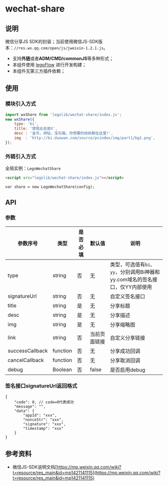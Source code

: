 # wechat-share

## 说明

微信分享JS SDK的封装；当前使用微信JS-SDK版本：`//res.wx.qq.com/open/js/jweixin-1.2.1.js`。

* 支持**外链**或者**ADM/CMD/commonJS**等多种形式；
* 本组件使用 [legoFlow](https://legoflow.com/) 进行开发构建；
* 本组件无第三方插件依赖；

## 使用

### 模块引入方式

````javascript
import wxShare from 'legolib/wechat-share/index.js';
new wxShare({
    type: 'bi',
    title: '放我出去装X',
    desc : '金币，绑钻，宝石箱，你想要的统统都在这里!',
    img  : 'http://bi.duowan.com/source/pcindex/img/part1/bg1.png',
});
````

### 外链引入方式

全局实例：`LegoWechatShare`

````html
<script src="legolib/wechat-share/index.js"></script>

var share = new LegoWechatShare(config);
````

## API

### 参数

|参数序号|类型|是否必填|默认值|说明|
|--------|----|--------|------|----|
|type|string|否|无|类型，可选值有`bi`、`yy`，分别调用Bi神器和yy.com域名的签名接口，仅YY内部使用|
|signatureUrl|string|否|无|自定义签名接口|
|title|string|是|无|分享标题|
|desc|string|是|无|分享描述|
|img|string|是|无|分享缩略图|
|link|string|否|当前页面链接|自定义分享链接|
|successCallback|function|否|无|分享成功回调|
|cancelCallback|function|否|无|分享取消回调|
|debug|Boolean|否|false|是否启用debug|

### 签名接口signatureUrl返回格式
````javascipt
{
    "code": 0, // code=0代表成功
    "message": "",
    "data": {
        "appId": "xxx",
        "nonceStr": "xxx",
        "signature": "xxx",
        "timestamp": "xxx"
    }
}
````

## 参考资料

* 微信JS-SDK说明文档[https://mp.weixin.qq.com/wiki?t=resource/res_main&id=mp1421141115](https://mp.weixin.qq.com/wiki?t=resource/res_main&id=mp1421141115)

